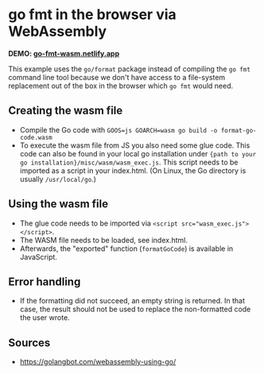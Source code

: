 # go fmt in the browser via WebAssembly

**DEMO: [go-fmt-wasm.netlify.app](https://go-fmt-wasm.netlify.app)**

This example uses the `go/format` package instead of compiling the `go fmt` command line tool because we don't have access to a file-system replacement out of the box in the browser which `go fmt` would need.

## Creating the wasm file
- Compile the Go code with `GOOS=js GOARCH=wasm go build -o format-go-code.wasm`
- To execute the wasm file from JS you also need some glue code. This code can also be found in your local go installation under `{path to your go installation}/misc/wasm/wasm_exec.js`. This script needs to be imported as a script in your index.html. (On Linux, the Go directory is usually `/usr/local/go`.)

## Using the wasm file
- The glue code needs to be imported via `<script src="wasm_exec.js"></script>`.
- The WASM file needs to be loaded, see index.html.
- Afterwards, the "exported" function (`formatGoCode`) is available in JavaScript.

## Error handling
- If the formatting did not succeed, an empty string is returned. In that case, the result should not be used to replace the non-formatted code the user wrote.

## Sources
- https://golangbot.com/webassembly-using-go/
